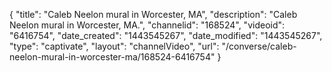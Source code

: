 {
    "title": "Caleb Neelon mural in Worcester, MA",
    "description": "Caleb Neelon mural in Worcester, MA.",
    "channelid": "168524",
    "videoid": "6416754",
    "date_created": "1443545267",
    "date_modified": "1443545267",
    "type": "captivate",
    "layout": "channelVideo",
    "url": "\/converse\/caleb-neelon-mural-in-worcester-ma\/168524-6416754"
}